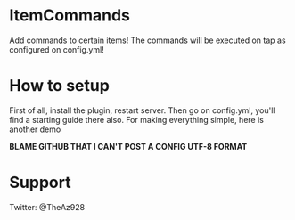 # ItemCommands
Add commands to certain items! The commands will be executed on tap as configured on config.yml! 

# How to setup
First of all, install the plugin, restart server. Then go on config.yml, you'll find a starting guide there also. For making everything simple, here is another demo

**BLAME GITHUB THAT I CAN'T POST A CONFIG UTF-8 FORMAT**

 # Support
 Twitter: @TheAz928
